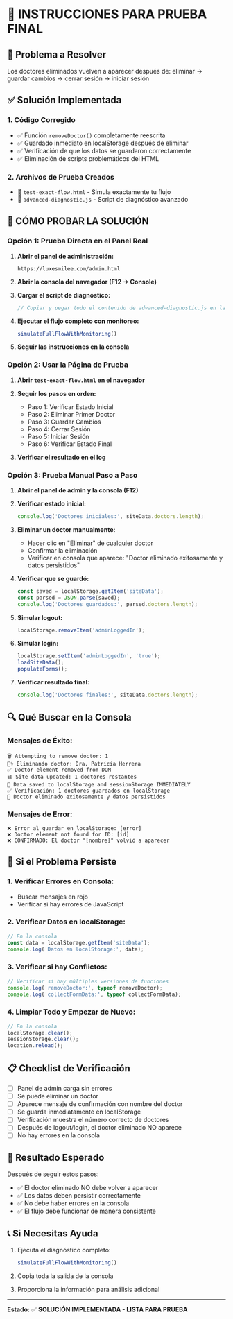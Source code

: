 # 🔧 INSTRUCCIONES PARA PRUEBA FINAL

## 🎯 **Problema a Resolver**
Los doctores eliminados vuelven a aparecer después de: eliminar → guardar cambios → cerrar sesión → iniciar sesión

## ✅ **Solución Implementada**

### **1. Código Corregido**
- ✅ Función `removeDoctor()` completamente reescrita
- ✅ Guardado inmediato en localStorage después de eliminar
- ✅ Verificación de que los datos se guardaron correctamente
- ✅ Eliminación de scripts problemáticos del HTML

### **2. Archivos de Prueba Creados**
- 📄 `test-exact-flow.html` - Simula exactamente tu flujo
- 📄 `advanced-diagnostic.js` - Script de diagnóstico avanzado

## 🧪 **CÓMO PROBAR LA SOLUCIÓN**

### **Opción 1: Prueba Directa en el Panel Real**

1. **Abrir el panel de administración:**
   ```
   https://luxesmilee.com/admin.html
   ```

2. **Abrir la consola del navegador (F12 → Console)**

3. **Cargar el script de diagnóstico:**
   ```javascript
   // Copiar y pegar todo el contenido de advanced-diagnostic.js en la consola
   ```

4. **Ejecutar el flujo completo con monitoreo:**
   ```javascript
   simulateFullFlowWithMonitoring()
   ```

5. **Seguir las instrucciones en la consola**

### **Opción 2: Usar la Página de Prueba**

1. **Abrir `test-exact-flow.html` en el navegador**

2. **Seguir los pasos en orden:**
   - Paso 1: Verificar Estado Inicial
   - Paso 2: Eliminar Primer Doctor
   - Paso 3: Guardar Cambios
   - Paso 4: Cerrar Sesión
   - Paso 5: Iniciar Sesión
   - Paso 6: Verificar Estado Final

3. **Verificar el resultado en el log**

### **Opción 3: Prueba Manual Paso a Paso**

1. **Abrir el panel de admin y la consola (F12)**

2. **Verificar estado inicial:**
   ```javascript
   console.log('Doctores iniciales:', siteData.doctors.length);
   ```

3. **Eliminar un doctor manualmente:**
   - Hacer clic en "Eliminar" de cualquier doctor
   - Confirmar la eliminación
   - Verificar en consola que aparece: "Doctor eliminado exitosamente y datos persistidos"

4. **Verificar que se guardó:**
   ```javascript
   const saved = localStorage.getItem('siteData');
   const parsed = JSON.parse(saved);
   console.log('Doctores guardados:', parsed.doctors.length);
   ```

5. **Simular logout:**
   ```javascript
   localStorage.removeItem('adminLoggedIn');
   ```

6. **Simular login:**
   ```javascript
   localStorage.setItem('adminLoggedIn', 'true');
   loadSiteData();
   populateForms();
   ```

7. **Verificar resultado final:**
   ```javascript
   console.log('Doctores finales:', siteData.doctors.length);
   ```

## 🔍 **Qué Buscar en la Consola**

### **Mensajes de Éxito:**
```
🗑️ Attempting to remove doctor: 1
👨‍⚕️ Eliminando doctor: Dra. Patricia Herrera
✅ Doctor element removed from DOM
📊 Site data updated: 1 doctores restantes
💾 Data saved to localStorage and sessionStorage IMMEDIATELY
✅ Verificación: 1 doctores guardados en localStorage
🎉 Doctor eliminado exitosamente y datos persistidos
```

### **Mensajes de Error:**
```
❌ Error al guardar en localStorage: [error]
❌ Doctor element not found for ID: [id]
❌ CONFIRMADO: El doctor "[nombre]" volvió a aparecer
```

## 🚨 **Si el Problema Persiste**

### **1. Verificar Errores en Consola:**
- Buscar mensajes en rojo
- Verificar si hay errores de JavaScript

### **2. Verificar Datos en localStorage:**
```javascript
// En la consola
const data = localStorage.getItem('siteData');
console.log('Datos en localStorage:', data);
```

### **3. Verificar si hay Conflictos:**
```javascript
// Verificar si hay múltiples versiones de funciones
console.log('removeDoctor:', typeof removeDoctor);
console.log('collectFormData:', typeof collectFormData);
```

### **4. Limpiar Todo y Empezar de Nuevo:**
```javascript
// En la consola
localStorage.clear();
sessionStorage.clear();
location.reload();
```

## 📋 **Checklist de Verificación**

- [ ] Panel de admin carga sin errores
- [ ] Se puede eliminar un doctor
- [ ] Aparece mensaje de confirmación con nombre del doctor
- [ ] Se guarda inmediatamente en localStorage
- [ ] Verificación muestra el número correcto de doctores
- [ ] Después de logout/login, el doctor eliminado NO aparece
- [ ] No hay errores en la consola

## 🎉 **Resultado Esperado**

Después de seguir estos pasos:
- ✅ El doctor eliminado NO debe volver a aparecer
- ✅ Los datos deben persistir correctamente
- ✅ No debe haber errores en la consola
- ✅ El flujo debe funcionar de manera consistente

## 📞 **Si Necesitas Ayuda**

1. Ejecuta el diagnóstico completo:
   ```javascript
   simulateFullFlowWithMonitoring()
   ```

2. Copia toda la salida de la consola

3. Proporciona la información para análisis adicional

---

**Estado:** ✅ **SOLUCIÓN IMPLEMENTADA - LISTA PARA PRUEBA**
